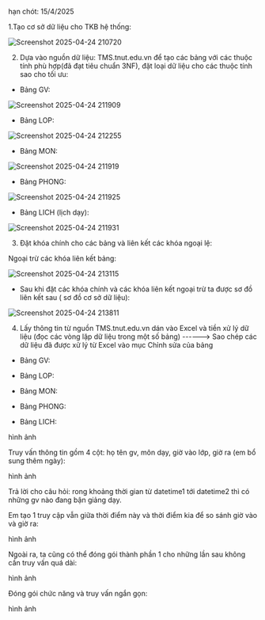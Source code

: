 
hạn chót: 15/4/2025

1.Tạo cơ sở dữ liệu cho TKB hệ thống:

![Screenshot 2025-04-24 210720](https://github.com/user-attachments/assets/cefbb1be-2a2f-432b-9a49-b43aa617ebe7)


2. Dựa vào nguồn dữ liệu: TMS.tnut.edu.vn để tạo các bảng với các thuộc tính phù hợp(đã đạt tiêu chuẩn 3NF), đặt loại dữ liệu cho các thuộc tính sao cho tối ưu:

- Bảng GV:


![Screenshot 2025-04-24 211909](https://github.com/user-attachments/assets/e298a900-3423-4047-b581-348b18f6e563)


- Bảng LOP:

![Screenshot 2025-04-24 212255](https://github.com/user-attachments/assets/3e47c011-6420-4b33-a0a8-a94913dac75c)

- Bảng MON:

![Screenshot 2025-04-24 211919](https://github.com/user-attachments/assets/ebe22110-0d06-4faa-abe2-f645efd9184b)

- Bảng PHONG:

![Screenshot 2025-04-24 211925](https://github.com/user-attachments/assets/f3f5e808-fe73-4157-a534-8f2178dc4eee)


- Bảng LICH (lịch dạy):

![Screenshot 2025-04-24 211931](https://github.com/user-attachments/assets/8a4597d5-4f62-40bc-8ceb-839b353941a4)


3. Đặt khóa chính cho các bảng và liên kết các khóa ngoại lệ:

Ngoại trừ các khóa liên kết bảng:

![Screenshot 2025-04-24 213115](https://github.com/user-attachments/assets/dff1a523-54f5-463e-bf3f-8705dab18a86)


- Sau khi đặt các khóa chính và các khóa liên kết ngoại trừ ta được sơ đồ liên kết sau ( sơ đồ cơ sở dữ liệu):

![Screenshot 2025-04-24 213811](https://github.com/user-attachments/assets/7f45ebdd-d77a-42d2-ab33-30472176cb9e)


4. Lấy thông tin từ nguồn TMS.tnut.edu.vn dán vào Excel và tiền xử lý dữ liệu (đọc các vòng lặp dữ liệu trong một số bảng) ------> Sao chép các dữ liệu đã được xử lý từ Excel vào mục Chỉnh sửa của bảng

- Bảng GV:


- Bảng LOP:



- Bảng MON:



- Bảng PHONG:



- Bảng LICH:

hình ảnh

Truy vấn thông tin gồm 4 cột: họ tên gv, môn dạy, giờ vào lớp, giờ ra (em bổ sung thêm ngày):

hình ảnh

Trả lời cho câu hỏi: rong khoảng thời gian từ datetime1 tới datetime2 thì có những gv nào đang bận giảng dạy.

Em tạo 1 truy cập vẫn giữa thời điểm này và thời điểm kia để so sánh giờ vào và giờ ra:

hình ảnh

Ngoài ra, ta cũng có thể đóng gói thành phần 1 cho những lần sau không cần truy vấn quá dài:

hình ảnh

Đóng gói chức năng và truy vấn ngắn gọn:

hình ảnh
